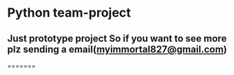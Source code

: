 # Python team-project

## Just prototype project So if you want to see more plz sending a email(myimmortal827@gmail.com)
=======
